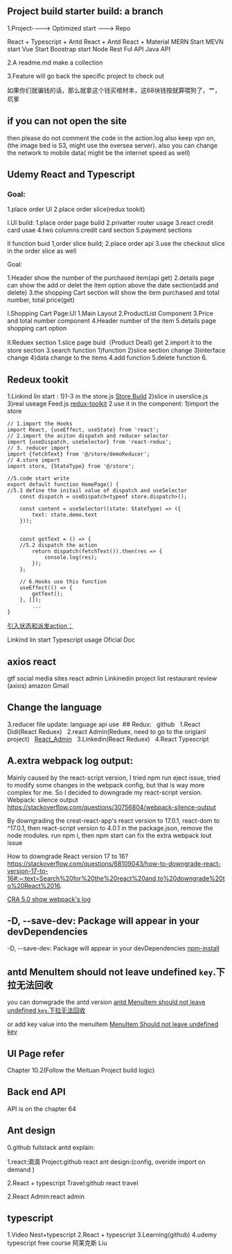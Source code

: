 ## Project build starter build: a branch

1.Project----> Optimized start ---> Repo

React + Typescript + Antd
React + Antd
React + Material 
MERN Start
MEVN start
Vue Start
Boostrap start
Node Rest Ful API
Java API

2.A readme.md make a collection

3.Feature will go back the  specific project to check out

如果你们就骗钱的话，那么就拿这个钱买棺材本，这68块钱按就算喂狗了，艹，坑爹

## if you can not open the site

then please do not comment the code in the action.log also keep 
vpn on, (the image bed is S3, might use the oversea server). also you 
can change the network to mobile data( might be the internet speed as well)


## Udemy React and Typescript
### Goal:
1.place order UI
2.place order slice(redux tookit)

I.UI build:
1.place order page build
2.privatter router usage
3.react credit card usae
4.two columns:credit card section
5.payment sections

II function buid
1,order slice build;
2.place order api
3.use the checkout slice in the order slice as well




Goal: 

1.Header show the number of the purchased item(api get)
2.details page can show the add or delet the item option above the date section(add and delete)
3.the shopping Cart section will show the item purchased and total number, total price(get)

I.Shopping Cart Page:UI
1.Main Layout
2.ProductList Component
3.Price and total number component
4.Header number of the item 
5.details page shopping cart option

II.Reduex section
1.slice page buid（Product Deail) get 
2.import it to the store section
3.search function
1)function
2)slice section change
3)interface change
4)data change to the items
4.add function
5.delete function
6.
## Redeux tookit
1.Linkind lin start :
1)1-3 in the store.js 
[Store Build](https://juejin.cn/post/7032663396160012295#heading-3)
2)slice in userslice.js
3)real useage Feed.js
[redux-toolkit](https://github.dev/GlennOu66304/Linkedin-clone)
2.use it in the component:
1)import the store

```
// 1.import the Hooks
import React, {useEffect, useState} from 'react';
// 2.import the aciton dispatxh and reducer selector
import {useDispatch, useSelector} from 'react-redux';
// 3. reducer import
import {fetchText} from '@/store/demoReducer';
// 4.store import
import store, {StateType} from '@/store';

//5.code start write
export default function HomePage() {
//5.1 define the initail value of dispatch and useSelector
    const dispatch = useDispatch<typeof store.dispatch>();
    
	const content = useSelector((state: StateType) => ({
		text: state.demo.text
	}));
	
	
	const getText = () => {
	//5.2 dispatch the action 
		return dispatch(fetchText()).then(res => {
			console.log(res);
		});
	};
	
	// 6.Hooks use this function
	useEffect(() => {
		getText();
	}, []);
        ...
}

```

[引入状态和派发action：](https://juejin.cn/post/7032663396160012295#heading-3)

Linkind lin start 
Typescript usage
Oficial Doc



## axios react
gtf
social media sites
react admin
Linkinedin
project list
restaurant review (axios)
amazon
Gmail



## Change the language
3.reducer file update: language api use
 ## Redux:
  github
  1.React Didi(React Reduex)
  2.react Admin(Reduex, need to go to the origianl project)
  [React_Admin](https://github.dev/GlennOu66304/react-admin)
  3.Linkedin(React Reduex)
  4.React Typescript
## A.extra webpack log output:
Mainly caused by the react-script version, I tried npm run eject issue, tried to modify some changes in the webpack config, but that is way more complex for me. So I decided to downgrade my react-script version.
Webpack: silence output
https://stackoverflow.com/questions/30756804/webpack-silence-output

By downgrading the creat-react-app's react version to 17.0.1, react-dom to ^17.0.1, then react-script version to 4.0.1 in the package.json, remove the node modules. run npm i, then npm start can fix the extra webpack lout issue

How to downgrade React version 17 to 16?
https://stackoverflow.com/questions/68109043/how-to-downgrade-react-version-17-to-16#:~:text=Search%20for%20the%20react%20and,to%20downgrade%20to%20React%2016.

[CRA 5.0 show webpack's log](https://github.com/facebook/create-react-app/issues/11871)    

## -D, --save-dev: Package will appear in your devDependencies
-D, --save-dev: Package will appear in your devDependencies
[npm-install](https://docs.npmjs.com/cli/v8/commands/npm-install)


## antd MenuItem should not leave undefined `key`.下拉无法回收

you can donwgrade the antd version 
[antd MenuItem should not leave undefined `key`.下拉无法回收](https://blog.csdn.net/lizhen_software/article/details/117691861)


or add key value into the menuItem
[MenuItem Should not leave undefined key](https://www.inflearn.com/questions/321408)


## UI Page refer
Chapter 10.2(Follow the Meituan Project build logic)
## Back end API
API is on the chapter 64

## Ant design

0.github fullstack antd explain:

1.react:滴滴 Project:github react ant design:(config, overide import on demand )

2.React + typescript Travel:github react travel

2.React Admin:react admin

## typescript
1.Video Nest+typescript
2.React + typescript
3.Learning(github)
4.udemy typescript free course 阿莱克斯 Liu




